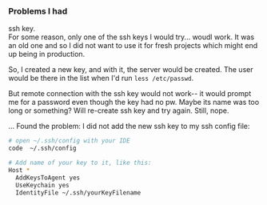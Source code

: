 
### Problems I had

ssh key.  
For some reason, only one of the ssh keys I would try... woudl work.  It was an old one and so I did not want to use it for fresh projects which might end up being in production.

So, I created a new key, and with it, the server would be created. The user would be there in the list when I'd run `less /etc/passwd`.

But remote connection with the ssh key would not work-- it would prompt me for a password even though the key had no pw.  Maybe its name was too long or something?  Will re-create ssh key and try again.  Still, nope.

... Found the problem:
I did not add the new ssh key to my ssh config file:

```bash
# open ~/.ssh/config with your IDE
code  ~/.ssh/config

# Add name of your key to it, like this:
Host *
  AddKeysToAgent yes
  UseKeychain yes
  IdentityFile ~/.ssh/yourKeyFilename
```